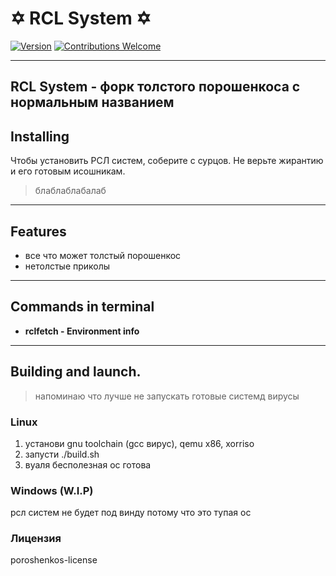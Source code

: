 
	
# ✡ RCL System ✡

[![Version](https://img.shields.io/badge/version-1.1.3-blue.svg)](#)
[![Contributions Welcome](https://img.shields.io/badge/contributions-welcome-brightgreen.svg)](#)

---
**RCL System** -  форк толстого порошенкоса с нормальным названием
---

## Installing

Чтобы установить РСЛ систем, соберите с сурцов. Не верьте жирантию и его готовым исошникам.
> блаблаблабалаб

---
## Features
- все что может толстый порошенкос
- нетолстые приколы

---
## Commands in terminal

- **rclfetch - Environment info**
---

## Building and launch.

> напоминаю что лучше не запускать готовые системд вирусы 

### Linux
1. установи gnu toolchain (gcc вирус), qemu x86, xorriso
2. запусти ./build.sh
3. вуаля бесполезная ос готова

### Windows (W.I.P)
рсл систем не будет под винду потому что это тупая ос

### Лицензия
poroshenkos-license
